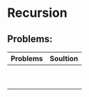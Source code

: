 # Recursion




## Problems:

| Problems    | Soultion  |      
| :------------- |:-------------:| 
|                |               |
|                |               |
|                |               |
|                |               |
|                |               |
|                |               |
|                |               |
|                |               |
|                |               |